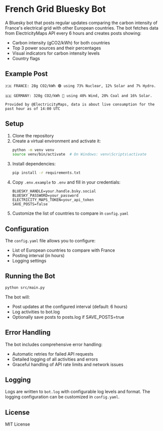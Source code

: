 # French Grid Bluesky Bot

A Bluesky bot that posts regular updates comparing the carbon intensity of France's electrical grid with other European countries. The bot fetches data from ElectricityMaps API every 6 hours and creates posts showing:

- Carbon intensity (gCO2/kWh) for both countries
- Top 3 power sources and their percentages
- Visual indicators for carbon intensity levels
- Country flags

## Example Post

```
🇫🇷 FRANCE: 28g CO2/kWh 🟢 using 73% Nuclear, 12% Solar and 7% Hydro.

🇩🇪 GERMANY: 320g CO2/kWh 🔴 using 40% Wind, 20% Coal and 16% Solar.

Provided by @ElectricityMaps, data is about live consumption for the past hour as of 14:00 UTC
```

## Setup

1. Clone the repository
2. Create a virtual environment and activate it:
   ```bash
   python -m venv venv
   source venv/bin/activate  # On Windows: venv\Scripts\activate
   ```
3. Install dependencies:
   ```bash
   pip install -r requirements.txt
   ```
4. Copy `.env.example` to `.env` and fill in your credentials:
   ```
   BLUESKY_HANDLE=your.handle.bsky.social
   BLUESKY_PASSWORD=your_password
   ELECTRICITY_MAPS_TOKEN=your_api_token
   SAVE_POSTS=false
   ```
5. Customize the list of countries to compare in `config.yaml`

## Configuration

The `config.yaml` file allows you to configure:

- List of European countries to compare with France
- Posting interval (in hours)
- Logging settings

## Running the Bot

```bash
python src/main.py
```

The bot will:
- Post updates at the configured interval (default: 6 hours)
- Log activities to bot.log
- Optionally save posts to posts.log if SAVE_POSTS=true

## Error Handling

The bot includes comprehensive error handling:
- Automatic retries for failed API requests
- Detailed logging of all activities and errors
- Graceful handling of API rate limits and network issues

## Logging

Logs are written to `bot.log` with configurable log levels and format. The logging configuration can be customized in `config.yaml`.

## License

MIT License
